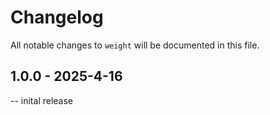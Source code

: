 # Changelog

All notable changes to `weight` will be documented in this file.

## 1.0.0 - 2025-4-16

-- inital release
